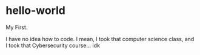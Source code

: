 # hello-world
My First.

I have no idea how to code. I mean, I took that computer science class, and I took that Cybersecurity course... idk
